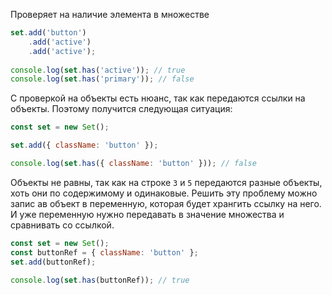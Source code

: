Проверяет на наличие элемента в множестве

```js
set.add('button')
	.add('active')
	.add('active');
	
console.log(set.has('active')); // true
console.log(set.has('primary')); // false
```

С проверкой на объекты есть нюанс, так как передаются ссылки на объекты. Поэтому получится следующая ситуация:

```js ln=true
const set = new Set();

set.add({ className: 'button' });

console.log(set.has({ className: 'button' })); // false
```

Объекты не равны, так как на строке `3` и `5` передаются разные объекты, хоть они по содержимому и одинаковые. Решить эту проблему можно запис ав объект в переменную, которая будет хрангить ссылку на него. И уже переменную нужно передавать в значение множества и сравнивать со ссылкой.

```js ln=true
const set = new Set();
const buttonRef = { className: 'button' };
set.add(buttonRef);

console.log(set.has(buttonRef)); // true
```

